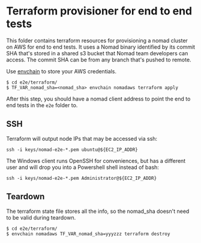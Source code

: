 Terraform provisioner for end to end tests
==========================================

This folder contains terraform resources for provisioning a nomad cluster on AWS for end to end tests.
It uses a Nomad binary identified by its commit SHA that's stored in a shared s3 bucket that Nomad team
developers can access. The commit SHA can be from any branch that's pushed to remote.

Use [envchain](https://github.com/sorah/envchain) to store your AWS credentials.


```
$ cd e2e/terraform/
$ TF_VAR_nomad_sha=<nomad_sha> envchain nomadaws terraform apply
```

After this step, you should have a nomad client address to point the end to end tests in the `e2e` folder to.

## SSH

Terraform will output node IPs that may be accessed via ssh:

```
ssh -i keys/nomad-e2e-*.pem ubuntu@${EC2_IP_ADDR}
```

The Windows client runs OpenSSH for conveniences, but has a different user and will drop you into a Powershell shell instead of bash:

```
ssh -i keys/nomad-e2e-*.pem Administrator@${EC2_IP_ADDR}
```


## Teardown
The terraform state file stores all the info, so the nomad_sha doesn't need to be valid during teardown.

```
$ cd e2e/terraform/
$ envchain nomadaws TF_VAR_nomad_sha=yyyzzz terraform destroy
```
